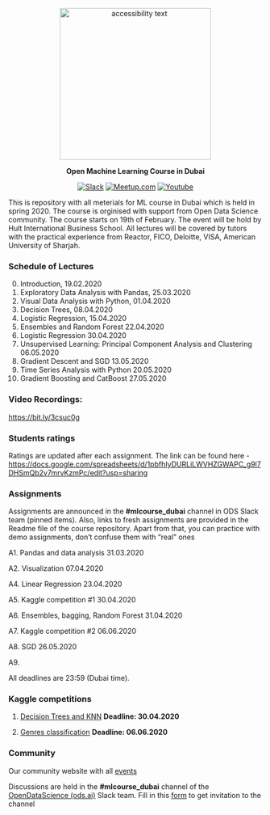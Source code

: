<div align="center">

<p align="center">
  <img src="https://github.com/DmitriiDenisov/mlcourse_dubai/blob/master/img/df-dubai-logo.png" width="300" alt="accessibility text">
</p>

**Open Machine Learning Course in Dubai**

[![Slack](https://img.shields.io/badge/slack-ods.ai-green)](https://docs.google.com/forms/d/e/1FAIpQLSd5JX9NCguEe4GKHLl01oee-6019VL0hAiNrfBYWAOK0eOZ4w/viewform)
[![Meetup.com](https://img.shields.io/badge/Meetup.com-blue)](https://www.meetup.com/Dubai-Data-Science-Meetup/events/)
[![Youtube](https://img.shields.io/badge/Youtube-recordings-orange)](https://www.youtube.com/playlist?list=PLraBn3TuBq-_Dv7hfptCq1IhbTAivy6Gr)

</div>
  
This is repository with all meterials for ML course in Dubai which is held in spring 2020. The course is orginised with support from Open Data Science community.
The course starts on 19th of February. The event will be hold by Hult International Business School.
All lectures will be covered by tutors with the practical experience from Reactor, FICO, Deloitte, VISA, American University of Sharjah.


### Schedule of Lectures
0. Introduction, 19.02.2020
1. Exploratory Data Analysis with Pandas, 25.03.2020
2. Visual Data Analysis with Python, 01.04.2020
3. Decision Trees, 08.04.2020
4. Logistic Regression, 15.04.2020
5. Ensembles and Random Forest 22.04.2020
6. Logistic Regression 30.04.2020
7. Unsupervised Learning: Principal Component Analysis and Clustering 06.05.2020
8. Gradient Descent and SGD 13.05.2020
9. Time Series Analysis with Python 20.05.2020
10. Gradient Boosting and CatBoost 27.05.2020

### Video Recordings:

https://bit.ly/3csuc0g

### Students ratings

Ratings are updated after each assignment. The link can be found here - https://docs.google.com/spreadsheets/d/1pbfhIyDURLiLWVHZGWAPC_g9l7DHSmQb2v7mrvKzmPc/edit?usp=sharing


### Assignments
Assignments are announced in the **#mlcourse_dubai** channel in ODS Slack team (pinned items). Also, links to fresh assignments are provided in the Readme file of the course repository. Apart from that, you can practice with demo assignments, don’t confuse them with “real” ones

A1. Pandas and data analysis 31.03.2020

A2. Visualization 07.04.2020

A4. Linear Regression 23.04.2020

A5. Kaggle competition #1 30.04.2020

A6. Ensembles, bagging, Random Forest 31.04.2020

A7. Kaggle competition #2 06.06.2020

A8. SGD 26.05.2020

A9. 

All deadlines are 23:59 (Dubai time).

### Kaggle competitions

1. [Decision Trees and KNN](https://www.kaggle.com/c/ods-mlclass-dubai-2019-03-lecture3-hw) **Deadline: 30.04.2020**

2. [Genres classification](https://www.kaggle.com/c/mlclass-dubai-by-ods-lecture-5-hw) **Deadline: 06.06.2020**

### Community
Our community website with all [events](https://www.meetup.com/Dubai-Data-Science-Meetup/events/)

Discussions are held in the **#mlcourse_dubai** channel of the [OpenDataScience (ods.ai)](https://ods.ai/) Slack team.
Fill in this [form](http://forms.gle/XTvhyNhuevV1QV3F8) to get invitation to the channel 
